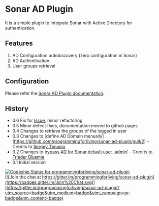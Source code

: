 Sonar AD Plugin
===============
It is a simple plugin to integrate Sonar with Active Directory for authentication.

Features
--------
1. AD Configuration autodiscovery (zero configuration in Sonar)
2. AD Authentication
3. User groups retrieval

Configuration 
-------------
Please refer the [Sonar AD Plugin documentation](http://programmingforliving.github.io/sonar-ad-plugin/). 

History
-------
*  0.6  Fix for [Issue](https://github.com/programmingforliving/sonar-ad-plugin/issues/9), minor refactoring
*  0.5  Minor defect fixes, documentation moved to github pages
*  0.4  Changes to retrieve the groups of the logged in user
*  0.3  Changes to [define AD Domain manually] (https://github.com/programmingforliving/sonar-ad-plugin/pull/2) - Credits to [Sergey Timanin](https://github.com/timanin)
*  0.2  Changes to [bypass AD for Sonar default user 'admin'](https://github.com/programmingforliving/sonar-ad-plugin/issues/1) - Credits to [Frieder Bluemle](https://github.com/friederbluemle)
*  0.1  Initial version

[ ![Codeship Status for programmingforliving/sonar-ad-plugin](https://codeship.io/projects/4126c120-03a3-0132-04bb-1a827ae27d2a/status)](https://codeship.io/projects/30504)  
[![Join the chat at https://gitter.im/programmingforliving/sonar-ad-plugin](https://badges.gitter.im/Join%20Chat.svg)](https://gitter.im/programmingforliving/sonar-ad-plugin?utm_source=badge&utm_medium=badge&utm_campaign=pr-badge&utm_content=badge)
